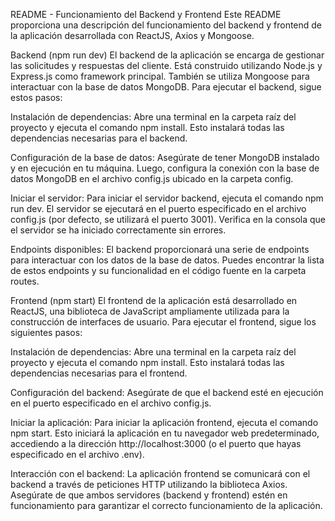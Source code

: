 README - Funcionamiento del Backend y Frontend
Este README proporciona una descripción del funcionamiento del backend y frontend de la aplicación desarrollada con ReactJS, Axios y Mongoose.

Backend (npm run dev)
El backend de la aplicación se encarga de gestionar las solicitudes y respuestas del cliente. Está construido utilizando Node.js y Express.js como framework principal. También se utiliza Mongoose para interactuar con la base de datos MongoDB. Para ejecutar el backend, sigue estos pasos:

Instalación de dependencias: Abre una terminal en la carpeta raíz del proyecto y ejecuta el comando npm install. Esto instalará todas las dependencias necesarias para el backend.

Configuración de la base de datos: Asegúrate de tener MongoDB instalado y en ejecución en tu máquina. Luego, configura la conexión con la base de datos MongoDB en el archivo config.js ubicado en la carpeta config.

Iniciar el servidor: Para iniciar el servidor backend, ejecuta el comando npm run dev. El servidor se ejecutará en el puerto especificado en el archivo config.js (por defecto, se utilizará el puerto 3001). Verifica en la consola que el servidor se ha iniciado correctamente sin errores.

Endpoints disponibles: El backend proporcionará una serie de endpoints para interactuar con los datos de la base de datos. Puedes encontrar la lista de estos endpoints y su funcionalidad en el código fuente en la carpeta routes.

Frontend (npm start)
El frontend de la aplicación está desarrollado en ReactJS, una biblioteca de JavaScript ampliamente utilizada para la construcción de interfaces de usuario. Para ejecutar el frontend, sigue los siguientes pasos:

Instalación de dependencias: Abre una terminal en la carpeta raíz del proyecto y ejecuta el comando npm install. Esto instalará todas las dependencias necesarias para el frontend.

Configuración del backend: Asegúrate de que el backend esté en ejecución en el puerto especificado en el archivo config.js.

Iniciar la aplicación: Para iniciar la aplicación frontend, ejecuta el comando npm start. Esto iniciará la aplicación en tu navegador web predeterminado, accediendo a la dirección http://localhost:3000 (o el puerto que hayas especificado en el archivo .env).

Interacción con el backend: La aplicación frontend se comunicará con el backend a través de peticiones HTTP utilizando la biblioteca Axios. Asegúrate de que ambos servidores (backend y frontend) estén en funcionamiento para garantizar el correcto funcionamiento de la aplicación.